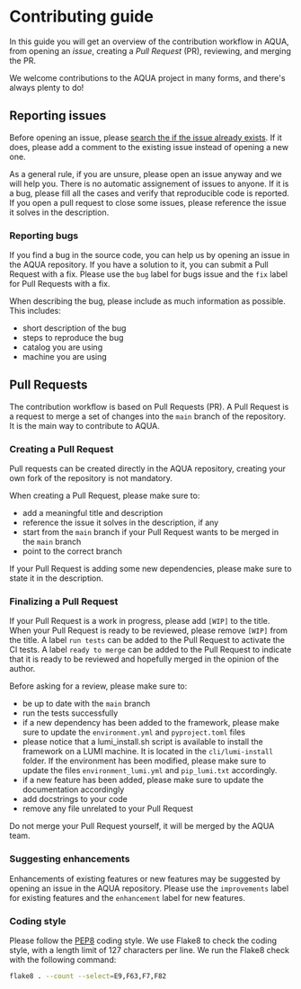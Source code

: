 # Contributing guide

In this guide you will get an overview of the contribution workflow in AQUA, from opening an *issue*, creating a *Pull Request* (PR), reviewing, and merging the PR.

We welcome contributions to the AQUA project in many forms, and there's always plenty to do!

## Reporting issues

Before opening an issue, please [search the if the issue already exists](https://docs.github.com/en/github/searching-for-information-on-github/searching-on-github/searching-issues-and-pull-requests#search-by-the-title-body-or-comments). If it does, please add a comment to the existing issue instead of opening a new one.

As a general rule, if you are unsure, please open an issue anyway and we will help you.
There is no automatic assignement of issues to anyone. If it is a bug, please fill all the cases and verify that reproducible code is reported. 
If you open a pull request to close some issues, please reference the issue it solves in the description.

### Reporting bugs

If you find a bug in the source code, you can help us by opening an issue in the AQUA repository. 
If you have a solution to it, you can submit a Pull Request with a fix. 
Please use the `bug` label for bugs issue and the `fix` label for Pull Requests with a fix.

When describing the bug, please include as much information as possible. This includes:
- short description of the bug
- steps to reproduce the bug
- catalog you are using
- machine you are using

## Pull Requests

The contribution workflow is based on Pull Requests (PR). 
A Pull Request is a request to merge a set of changes into the `main` branch of the repository. 
It is the main way to contribute to AQUA.

### Creating a Pull Request

Pull requests can be created directly in the AQUA repository, creating your own fork of the repository is not mandatory.

When creating a Pull Request, please make sure to:
- add a meaningful title and description
- reference the issue it solves in the description, if any
- start from the `main` branch if your Pull Request wants to be merged in the `main` branch
- point to the correct branch

If your Pull Request is adding some new dependencies, please make sure to state it in the description.

### Finalizing a Pull Request

If your Pull Request is a work in progress, please add `[WIP]` to the title.
When your Pull Request is ready to be reviewed, please remove `[WIP]` from the title. A label `run tests` can be added to the Pull Request to activate the CI tests.
A label `ready to merge` can be added to the Pull Request to indicate that it is ready to be reviewed and hopefully merged in the opinion of the author. 

Before asking for a review, please make sure to:
- be up to date with the `main` branch
- run the tests successfully
- if a new dependency has been added to the framework, please make sure to update the `environment.yml` and `pyproject.toml` files
- please notice that a lumi_install.sh script is available to install the framework on a LUMI machine.
  It is located in the `cli/lumi-install` folder.
  If the environment has been modified, please make sure to update the files `environment_lumi.yml` and `pip_lumi.txt` accordingly.
- if a new feature has been added, please make sure to update the documentation accordingly
- add docstrings to your code
- remove any file unrelated to your Pull Request

Do not merge your Pull Request yourself, it will be merged by the AQUA team.

### Suggesting enhancements

Enhancements of existing features or new features may be suggested by opening an issue in the AQUA repository. Please use the `improvements` label for existing features and the `enhancement` label for new features.

### Coding style

Please follow the [PEP8](https://www.python.org/dev/peps/pep-0008/) coding style.
We use Flake8 to check the coding style, with a length limit of 127 characters per line.
We run the Flake8 check with the following command:

```bash
flake8 . --count --select=E9,F63,F7,F82
```
